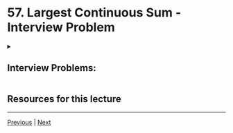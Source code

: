 # 57. Largest Continuous Sum - Interview Problem

<details>
  <summary> <h2> Interview Problems: </h2> </summary>

## Largest Continuous Sum

### Problem
Given an array of integers (positive and negative) find the largest continuous sum. 

## Solution

Fill out your solution below:

```python
def large_cont_sum(arr): 
    pass
```

## Test Your Solution

Run the cell below to test your solution

```python
from nose.tools import assert_equal

class LargeContTest(object):
    def test(self,sol):
        assert_equal(sol([1,2,-1,3,4,-1]),9)
        assert_equal(sol([1,2,-1,3,4,10,10,-10,-1]),29)
        assert_equal(sol([-1,1]),1)
        print('ALL TEST CASES PASSED')
        
#Run Test
t = LargeContTest()
t.test(large_cont_sum)
```

</details>



##  Resources for this lecture



---

[Previous](./56_Find-the-Missing-Element-Interview-Problem-SOLUTION.md) | [Next](./58_Largest-Continuous-Sum-Interview-Problem-SOLUTION.md)